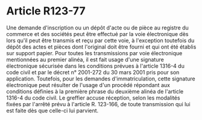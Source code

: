 # Article R123-77

Une demande d'inscription ou un dépôt d'acte ou de pièce au registre du commerce et des sociétés peut être effectué par la voie électronique dès lors qu'il peut être transmis et reçu par cette voie, à l'exception toutefois du dépôt des actes et pièces dont l'original doit être fourni et qui ont été établis sur support papier.   Pour toutes les transmissions par voie électronique mentionnées au premier alinéa, il est fait usage d'une signature électronique sécurisée dans les conditions prévues à l'article 1316-4 du code civil et par le décret n° 2001-272 du 30 mars 2001 pris pour son application. Toutefois, pour les demandes d'immatriculation, cette signature électronique peut résulter de l'usage d'un procédé répondant aux conditions définies à la première phrase du deuxième alinéa de l'article 1316-4 du code civil.   Le greffier accuse réception, selon les modalités fixées par l'arrêté prévu à l'article R. 123-166, de toute transmission qui lui est faite dès que celle-ci lui parvient.